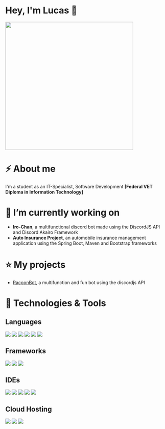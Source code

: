 # Hey, I'm Lucas 👋

<img height="400px" src="https://repository-images.githubusercontent.com/302617083/fb5cbc00-0a67-11eb-9c37-3f829f3f7382">

# ⚡ About me

I'm a student as an IT-Specialist, Software Development **[Federal VET Diploma in Information Technology]**

# 🔭 I’m currently working on 

- **Iro-Chan**, a multifunctional discord bot made using the DiscordJS API and Discord Akairo Framework
- **Auto Insurance Project**, an automobile insurance management application using the Spring Boot, Maven and Bootstrap frameworks

# ⭐ My projects

- [RacoonBot](https://top.gg/bot/734426328002068481), a multifunction and fun bot using the discordjs API

# 🔧 Technologies & Tools

## Languages

![](https://img.shields.io/badge/Code-HTML-69FF96?logo=html5&color=red)
![](https://img.shields.io/badge/Code-CSS-69FF96?logo=css3&color=blue)
![](https://img.shields.io/badge/Code-Javascript-69FF96?logo=javascript&color=yellow)
![](https://img.shields.io/badge/Code-PHP-69FF96?logo=php&color=blueviolet)
![](https://img.shields.io/badge/Code-CSharp-69FF96?logo=c%20sharp&color=blueviolet)
![](https://img.shields.io/badge/Code-Java-69FF96?logo=java&color=orange)

## Frameworks

![](https://img.shields.io/badge/Framework-ReactJS-69FF96?logo=react&color=cyan)
![](https://img.shields.io/badge/Framework-Spring%20Boot-69FF96?logo=spring&color=green)
![](https://img.shields.io/badge/Framework-Bootstrap-69FF96?logo=bootstrap&color=purple)

## IDEs

![](https://img.shields.io/badge/IDE-IntelliJ%20IDEA-69FF96?logo=IntelliJ%20IDEA&color=orange)
![](https://img.shields.io/badge/IDE-PhpStorm-69FF96?logo=phpstorm&color=purple)
![](https://img.shields.io/badge/IDE-Visual%20Studio%20Code-69FF96?logo=Visual%20Studio%20code&color=0078d7)
![](https://img.shields.io/badge/IDE-Visual%20Studio%202019-69FF96?logo=Visual%20Studio&color=blueviolet)
![](https://img.shields.io/badge/IDE-Eclipse%20IDE%20for%20Enterprise%20Java%20Developers-69FF96?logo=eclipse%20ide&color=darkorange)

## Cloud Hosting

![](https://img.shields.io/badge/Cloud%20Hosting-Microsoft%20Azure-69FF96?logo=Microsoft%20azure&color=blue)
![](https://img.shields.io/badge/Cloud%20Hosting-Amazon%20Web%20Services-69FF96?logo=amazon%20aws&color=orange)
![](https://img.shields.io/badge/Cloud%20Hosting-Heroku-69FF96?logo=heroku&color=purple)
